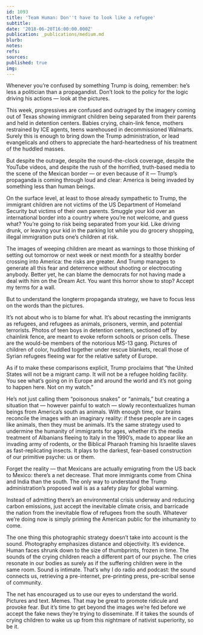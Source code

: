 ```yaml
---
id: 1093
title: 'Team Human: Don''t have to look like a refugee'
subtitle: 
date: '2018-06-20T16:00:00.000Z'
publication: _publications/medium.md
blurb: 
notes: 
refs: 
sources: 
published: true
img: 
---
```

Whenever you’re confused by something Trump is doing, remember: he’s less a politician than a propagandist. Don’t look to the policy for the logic driving his actions — look at the pictures.

This week, progressives are confused and outraged by the imagery coming out of Texas showing immigrant children being separated from their parents and held in detention centers. Babies crying, chain-link fence, mothers restrained by ICE agents, teens warehoused in decommissioned Walmarts. Surely this is enough to bring down the Trump administration, or lead evangelicals and others to appreciate the hard-heartedness of his treatment of the huddled masses.

But despite the outrage, despite the round-the-clock coverage, despite the YouTube videos, and despite the rush of the horrified, truth-based media to the scene of the Mexican border — or even because of it — Trump’s propaganda is coming through loud and clear: America is being invaded by something less than human beings.

On the surface level, at least to those already sympathetic to Trump, the immigrant children are not victims of the US Department of Homeland Security but victims of their own parents. Smuggle your kid over an international border into a country where you’re not welcome, and guess what? You’re going to risk being separated from your kid. Like driving drunk, or leaving your kid in the parking lot while you do grocery shopping, illegal immigration puts one’s children at risk.

The images of weeping children are meant as warnings to those thinking of setting out tomorrow or next week or next month for a stealthy border crossing into America: the risks are greater. And Trump manages to generate all this fear and deterrence without shooting or electrocuting anybody. Better yet, he can blame the democrats for not having made a deal with him on the Dream Act. You want this horror show to stop? Accept my terms for a wall.

But to understand the longterm propaganda strategy, we have to focus less on the words than the pictures.

It’s not about who is to blame for what. It’s about recasting the immigrants as refugees, and refugees as animals, prisoners, vermin, and potential terrorists. Photos of teen boys in detention centers, sectioned off by chainlink fence, are meant to evoke reform schools or prison cells. These are the would-be members of the notorious MS-13 gang. Pictures of children of color, huddled together under rescue blankets, recall those of Syrian refugees fleeing war for the relative safety of Europe.

As if to make these comparisons explicit, Trump proclaims that “the United States will not be a migrant camp. It will not be a refugee holding facility. You see what’s going on in Europe and around the world and it’s not going to happen here. Not on my watch.”

He’s not just calling them “poisonous snakes” or “animals,” but creating a situation that — however painful to watch — slowly recontextualizes human beings from America’s south as animals. With enough time, our brains reconcile the images with an imaginary reality: if these people are in cages like animals, then they must be animals. It’s the same strategy used to undermine the humanity of immigrants for ages, whether it’s the media treatment of Albanians fleeing to Italy in the 1990’s, made to appear like an invading army of rodents, or the Biblical Pharaoh framing his Israelite slaves as fast-replicating insects. It plays to the darkest, fear-based construction of our primitive psyche: us or them.

Forget the reality — that Mexicans are actually emigrating from the US back to Mexico: there’s a net decrease. That more immigrants come from China and India than the south. The only way to understand the Trump administration’s proposed wall is as a safety play for global warming. 

Instead of admitting there’s an environmental crisis underway and reducing carbon emissions, just accept the inevitable climate crisis, and barricade the nation from the inevitable flow of refugees from the south. Whatever we’re doing now is simply priming the American public for the inhumanity to come.

The one thing this photographic strategy doesn’t take into account is the sound. Photography emphasizes distance and objectivity. It’s evidence. Human faces shrunk down to the size of thumbprints, frozen in time. The sounds of the crying children reach a different part of our psyche. The cries resonate in our bodies as surely as if the suffering children were in the same room. Sound is intimate. That’s why I do radio and podcast: the sound connects us, retrieving a pre-internet, pre-printing press, pre-scribal sense of community.

The net has encouraged us to use our eyes to understand the world. Pictures and text. Memes. That may be great to promote ridicule and provoke fear. But it’s time to get beyond the images we’re fed before we accept the fake news they’re trying to disseminate. If it takes the sounds of crying children to wake us up from this nightmare of nativist superiority, so be it.
